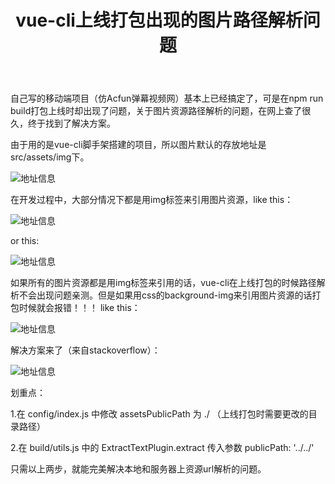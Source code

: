 ﻿---
title: vue-cli上线打包出现的图片路径解析问题
tags: Vue.js
categories: JavaScript
---



自己写的移动端项目（仿Acfun弹幕视频网）基本上已经搞定了，可是在npm run build打包上线时却出现了问题，关于图片资源路径解析的问题<!--more-->，在网上查了很久，终于找到了解决方案。

由于用的是vue-cli脚手架搭建的项目，所以图片默认的存放地址是src/assets/img下。

![地址信息](http://chuantu.biz/t5/133/1499920370x2071187492.png)

在开发过程中，大部分情况下都是用img标签来引用图片资源，like this：

![地址信息](http://chuantu.biz/t5/133/1499920513x2728328999.png)

or this:

![地址信息](http://chuantu.biz/t5/133/1499920622x2728328999.png)

如果所有的图片资源都是用img标签来引用的话，vue-cli在上线打包的时候路径解析不会出现问题亲测。但是如果用css的background-img来引用图片资源的话打包时候就会报错！！！ like this：

![地址信息](http://chuantu.biz/t5/133/1499920778x2728328999.png)

解决方案来了（来自stackoverflow）：

![地址信息](https://sfault-image.b0.upaiyun.com/218/085/218085424-5941fbc5785d3)

划重点：

1.在 config/index.js 中修改 assetsPublicPath 为 ./ （上线打包时需要更改的目录路径）

2.在 build/utils.js 中的 ExtractTextPlugin.extract 传入参数 publicPath: '../../'

只需以上两步，就能完美解决本地和服务器上资源url解析的问题。





  
  
  
  
  